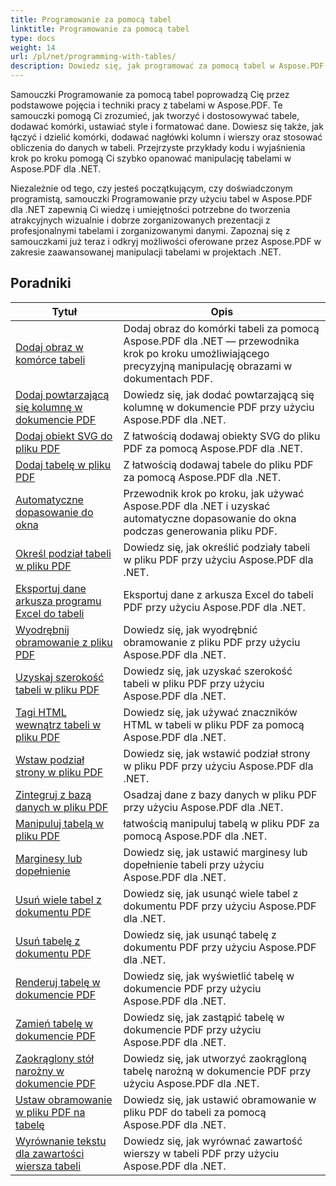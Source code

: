 ```yaml
---
title: Programowanie za pomocą tabel
linktitle: Programowanie za pomocą tabel
type: docs
weight: 14
url: /pl/net/programming-with-tables/
description: Dowiedz się, jak programować za pomocą tabel w Aspose.PDF dla .NET, korzystając z samouczków krok po kroku.
---
```

Samouczki Programowanie za pomocą tabel poprowadzą Cię przez podstawowe pojęcia i techniki pracy z tabelami w Aspose.PDF. Te samouczki pomogą Ci zrozumieć, jak tworzyć i dostosowywać tabele, dodawać komórki, ustawiać style i formatować dane. Dowiesz się także, jak łączyć i dzielić komórki, dodawać nagłówki kolumn i wierszy oraz stosować obliczenia do danych w tabeli. Przejrzyste przykłady kodu i wyjaśnienia krok po kroku pomogą Ci szybko opanować manipulację tabelami w Aspose.PDF dla .NET.

Niezależnie od tego, czy jesteś początkującym, czy doświadczonym programistą, samouczki Programowanie przy użyciu tabel w Aspose.PDF dla .NET zapewnią Ci wiedzę i umiejętności potrzebne do tworzenia atrakcyjnych wizualnie i dobrze zorganizowanych prezentacji z profesjonalnymi tabelami i zorganizowanymi danymi. Zapoznaj się z samouczkami już teraz i odkryj możliwości oferowane przez Aspose.PDF w zakresie zaawansowanej manipulacji tabelami w projektach .NET.

## Poradniki
| Tytuł | Opis |
| --- | --- | 
| [Dodaj obraz w komórce tabeli](./add-image-in-a-table-cell/) | Dodaj obraz do komórki tabeli za pomocą Aspose.PDF dla .NET — przewodnika krok po kroku umożliwiającego precyzyjną manipulację obrazami w dokumentach PDF. |  
| [Dodaj powtarzającą się kolumnę w dokumencie PDF](./add-repeating-column/) | Dowiedz się, jak dodać powtarzającą się kolumnę w dokumencie PDF przy użyciu Aspose.PDF dla .NET. |  
| [Dodaj obiekt SVG do pliku PDF](./add-svg-object/) | Z łatwością dodawaj obiekty SVG do pliku PDF za pomocą Aspose.PDF dla .NET. |  
| [Dodaj tabelę w pliku PDF](./add-table/) | Z łatwością dodawaj tabele do pliku PDF za pomocą Aspose.PDF dla .NET. |  
| [Automatyczne dopasowanie do okna](./auto-fit-to-window/) | Przewodnik krok po kroku, jak używać Aspose.PDF dla .NET i uzyskać automatyczne dopasowanie do okna podczas generowania pliku PDF. |  
| [Określ podział tabeli w pliku PDF](./determine-table-break/) | Dowiedz się, jak określić podziały tabeli w pliku PDF przy użyciu Aspose.PDF dla .NET. |  
| [Eksportuj dane arkusza programu Excel do tabeli](./export-excel-worksheet-data-to-table/) | Eksportuj dane z arkusza Excel do tabeli PDF przy użyciu Aspose.PDF dla .NET. |  
| [Wyodrębnij obramowanie z pliku PDF](./extract-border/) | Dowiedz się, jak wyodrębnić obramowanie z pliku PDF przy użyciu Aspose.PDF dla .NET. |  
| [Uzyskaj szerokość tabeli w pliku PDF](./get-table-width/) | Dowiedz się, jak uzyskać szerokość tabeli w pliku PDF przy użyciu Aspose.PDF dla .NET. |  
| [Tagi HTML wewnątrz tabeli w pliku PDF](./html-tags-inside-table/) | Dowiedz się, jak używać znaczników HTML w tabeli w pliku PDF za pomocą Aspose.PDF dla .NET. |  
| [Wstaw podział strony w pliku PDF](./insert-page-break/) | Dowiedz się, jak wstawić podział strony w pliku PDF przy użyciu Aspose.PDF dla .NET. |  
| [Zintegruj z bazą danych w pliku PDF](./integrate-with-database/) | Osadzaj dane z bazy danych w pliku PDF przy użyciu Aspose.PDF dla .NET. |  
| [Manipuluj tabelą w pliku PDF](./manipulate-table/) | łatwością manipuluj tabelą w pliku PDF za pomocą Aspose.PDF dla .NET. |  
| [Marginesy lub dopełnienie](./margins-or-padding/) | Dowiedz się, jak ustawić marginesy lub dopełnienie tabeli przy użyciu Aspose.PDF dla .NET. |  
| [Usuń wiele tabel z dokumentu PDF](./remove-multiple-tables/) | Dowiedz się, jak usunąć wiele tabel z dokumentu PDF przy użyciu Aspose.PDF dla .NET. |  
| [Usuń tabelę z dokumentu PDF](./remove-table/) | Dowiedz się, jak usunąć tabelę z dokumentu PDF przy użyciu Aspose.PDF dla .NET. |  
| [Renderuj tabelę w dokumencie PDF](./render-table/) | Dowiedz się, jak wyświetlić tabelę w dokumencie PDF przy użyciu Aspose.PDF dla .NET. |  
| [Zamień tabelę w dokumencie PDF](./replace-table/) | Dowiedz się, jak zastąpić tabelę w dokumencie PDF przy użyciu Aspose.PDF dla .NET. |  
| [Zaokrąglony stół narożny w dokumencie PDF](./rounded-corner-table/) | Dowiedz się, jak utworzyć zaokrągloną tabelę narożną w dokumencie PDF przy użyciu Aspose.PDF dla .NET. |  
| [Ustaw obramowanie w pliku PDF na tabelę](./set-border/) | Dowiedz się, jak ustawić obramowanie w pliku PDF do tabeli za pomocą Aspose.PDF dla .NET. |  
| [Wyrównanie tekstu dla zawartości wiersza tabeli](./text-alignment-for-table-row-content/) | Dowiedz się, jak wyrównać zawartość wierszy w tabeli PDF przy użyciu Aspose.PDF dla .NET. |  